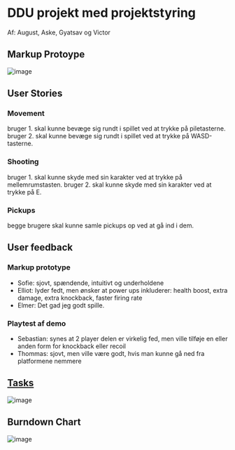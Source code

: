 # DDU projekt med projektstyring

Af: August, Aske, Gyatsav og Victor

## Markup Protoype

![image](https://github.com/user-attachments/assets/b3edfb54-a3f9-47a3-b304-bf3e54e9fdcd)

## User Stories

### Movement

bruger 1. skal kunne bevæge sig rundt i spillet ved at trykke på piletasterne.
bruger 2. skal kunne bevæge sig rundt i spillet ved at trykke på WASD-tasterne.

### Shooting

bruger 1. skal kunne skyde med sin karakter ved at trykke på mellemrumstasten.
bruger 2. skal kunne skyde med sin karakter ved at trykke på E.

### Pickups

begge brugere skal kunne samle pickups op ved at gå ind i dem.

## User feedback
### Markup prototype
- Sofie: sjovt, spændende, intuitivt og underholdene
- Elliot: lyder fedt, men ønsker at power ups inkluderer: health boost, extra damage, extra knockback, faster firing rate
- Elmer: Det gad jeg godt spille.
### Playtest af demo
- Sebastian: synes at 2 player delen er virkelig fed, men ville tilføje en eller anden form for knockback eller recoil
- Thommas: sjovt, men ville være godt, hvis man kunne gå ned fra platformene nemmere
## [Tasks](https://github.com/users/victorDigital/projects/2)

![image](https://github.com/user-attachments/assets/1a8e92be-74b6-4259-b9ae-ea06d7b5f60c)

## Burndown Chart
![image](https://github.com/user-attachments/assets/694cf588-aafc-42d5-9979-2b22f5b6853b)

